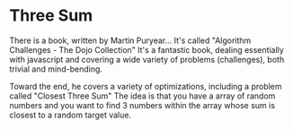 # Three Sum

There is a book, written by Martin Puryear...
It's called "Algorithm Challenges - The Dojo Collection"
It's a fantastic book, dealing essentially with javascript
and covering a wide variety of problems (challenges),
both trivial and mind-bending.

Toward the end, he covers a variety of optimizations,
including a problem called "Closest Three Sum"
The idea is that you have a array of random numbers
and you want to find 3 numbers within the array
whose sum is closest to a random target value.


